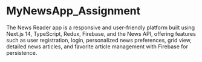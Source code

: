 # MyNewsApp_Assignment
The News Reader app is a responsive and user-friendly platform built using Next.js 14, TypeScript, Redux, Firebase, and the News API, offering features such as user registration, login, personalized news preferences, grid view, detailed news articles, and favorite article management with Firebase for persistence.
